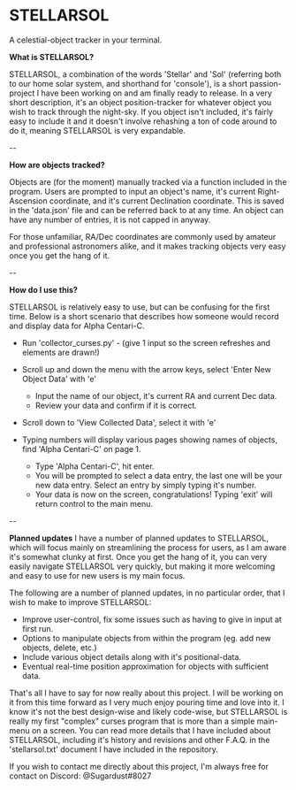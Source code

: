 # STELLARSOL
A celestial-object tracker in your terminal.


**What is STELLARSOL?**

STELLARSOL, a combination of the words 'Stellar' and 'Sol' (referring both to our home solar system, and shorthand for 'console'), is a short passion-project I have been working on and am finally ready to release. In a very short description, it's an object position-tracker for whatever object you wish to track through the night-sky. If you object isn't included, it's fairly easy to include it and it doesn't involve rehashing a ton of code around to do it, meaning STELLARSOL is very expandable.

--

**How are objects tracked?**

Objects are (for the moment) manually tracked via a function included in the program. Users are prompted to input an object's name, it's current Right-Ascension coordinate, and it's current Declination coordinate. This is saved in the 'data.json' file and can be referred back to at any time. An object can have any number of entries, it is not capped in anyway.

For those unfamiliar, RA/Dec coordinates are commonly used by amateur and professional astronomers alike, and it makes tracking objects very easy once you get the hang of it.


--


**How do I use this?**

STELLARSOL is relatively easy to use, but can be confusing for the first time. Below is a short scenario that describes how someone would record and display data for Alpha Centari-C.

* Run 'collector_curses.py' - (give 1 input so the screen refreshes and elements are drawn!)
* Scroll up and down the menu with the arrow keys, select 'Enter New Object Data' with 'e'
  * Input the name of our object, it's current RA and current Dec data.
  * Review your data and confirm if it is correct.
  
* Scroll down to 'View Collected Data', select it with 'e'
* Typing numbers will display various pages showing names of objects, find 'Alpha Centari-C' on page 1.
  * Type 'Alpha Centari-C', hit enter.
  * You will be prompted to select a data entry, the last one will be your new data entry. Select an entry by simply typing it's number.
  * Your data is now on the screen, congratulations! Typing 'exit' will return control to the main menu.

--

**Planned updates**
I have a number of planned updates to STELLARSOL, which will focus mainly on streamlining the process for users, as I am aware it's somewhat clunky at first. Once you get the hang of it, you can very easily navigate STELLARSOL very quickly, but making it more welcoming and easy to use for new users is my main focus.

The following are a number of planned updates, in no particular order, that I wish to make to improve STELLARSOL:

* Improve user-control, fix some issues such as having to give in input at first run.
* Options to manipulate objects from within the program (eg. add new objects, delete, etc.)
* Include various object details along with it's positional-data.
* Eventual real-time position approximation for objects with sufficient data.


That's all I have to say for now really about this project. I will be working on it from this time forward as I very much enjoy pouring time and love into it. I know it's not the best design-wise and likely code-wise, but STELLARSOL is really my first "complex" curses program that is more than a simple main-menu on a screen. You can read more details that I have included about STELLARSOL, including it's history and revisions and other F.A.Q. in the 'stellarsol.txt' document I have included in the repository.

If you wish to contact me directly about this project, I'm always free for contact on Discord: @Sugardust#8027
